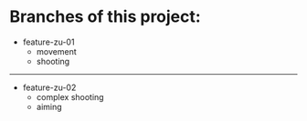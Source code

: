 # Branches of this project:

- feature-zu-01
  - movement
  - shooting

---
  
- feature-zu-02
  - complex shooting
  - aiming
